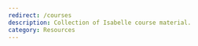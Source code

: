 ```yaml
---
redirect: /courses
description: Collection of Isabelle course material.
category: Resources
---
```

